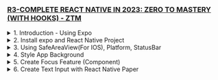 ### [R3-COMPLETE REACT NATIVE IN 2023: ZERO TO MASTERY (WITH HOOKS) - ZTM](/courses/R3.md)

<details>
  <summary>1. Introduction - Using Expo </summary>

# Using Expo

https://snack.expo.dev/

![](https://github.com/omeatai/My-Tutorials/assets/32337103/fbb5bbfb-7e94-465b-bc45-f3ffdada2f5c)

```js
import React from "react";
import { Text, View } from "react-native";

const YourApp = () => {
  return (
    <View
      style={{
        flex: 1,
        justifyContent: "center",
        alignItems: "center",
      }}
    >
      <Text>Helloooooo 🎉</Text>
    </View>
  );
};

export default YourApp;
```

![](https://github.com/omeatai/My-Tutorials/assets/32337103/c2011efe-a102-4cf7-aedb-1191bd097af9)

```js
import { Text, View, StyleSheet } from "react-native";
import Constants from "expo-constants";

// You can import from local files
import AssetExample from "./components/AssetExample";

// or any pure javascript modules available in npm
import { Card } from "react-native-paper";

export default function App() {
  const name = "Ifeanyi";
  return (
    <View style={styles.container}>
      <Text style={styles.paragraph}>
        {2 ** 4}Hello, my name is {name}
      </Text>
      <Card>
        <AssetExample />
      </Card>
    </View>
  );
}

const styles = StyleSheet.create({
  container: {
    flex: 1,
    justifyContent: "center",
    paddingTop: Constants.statusBarHeight,
    backgroundColor: "#ecf0f1",
    padding: 8,
  },
  paragraph: {
    margin: 24,
    fontSize: 18,
    fontWeight: "bold",
    textAlign: "center",
  },
});
```

</details>

<details>
  <summary>2. Install expo and React Native Project </summary>

![](https://github.com/omeatai/My-Tutorials/assets/32337103/03c2960a-55a5-4d57-bf39-3653173cd91a)
![](https://github.com/omeatai/My-Tutorials/assets/32337103/d2002d17-d70d-4028-811a-673420f29911)

# Install expo globally

```jsbs
npm install -g expo-cli
```

# Install React Native Project

```jsbs
npx create-expo-app FocusTime
cd FocusTime
npx expo start

yarn create expo-app FocusTime
cd FocusTime
yarn expo start
```

### react-native/FocusTime/package.json:

```js
{
  "name": "focustime",
  "version": "1.0.0",
  "main": "node_modules/expo/AppEntry.js",
  "scripts": {
    "start": "expo start",
    "android": "expo start --android",
    "ios": "expo start --ios",
    "web": "expo start --web"
  },
  "dependencies": {
    "expo": "~48.0.18",
    "expo-status-bar": "~1.4.4",
    "react": "18.2.0",
    "react-native": "0.71.8"
  },
  "devDependencies": {
    "@babel/core": "^7.20.0"
  },
  "private": true
}
```

### react-native/FocusTime/App.js:

```js
import { StatusBar } from "expo-status-bar";
import { StyleSheet, Text, View } from "react-native";

export default function App() {
  return (
    <View style={styles.container}>
      <Text style={styles.text}>Hello World! Welcome to Android!</Text>
      <StatusBar style="auto" />
    </View>
  );
}

const styles = StyleSheet.create({
  container: {
    flex: 1,
    backgroundColor: "#fff",
    alignItems: "center",
    justifyContent: "center",
  },
  text: {
    fontSize: 42,
    textAlign: "center",
    fontWeight: "700",
  },
});
```

</details>

<details>
  <summary>3. Using SafeAreaView(For IOS), Platform, StatusBar </summary>

# Using SafeAreaView(For IOS), Platform, StatusBar

![](https://github.com/omeatai/My-Tutorials/assets/32337103/81e7fda3-e6fd-43e1-b244-35e2fba8549b)
![](https://github.com/omeatai/My-Tutorials/assets/32337103/93acb5d1-8e2f-48b1-ae8f-cabaf81faeec)

### react-native/FocusTime/App.js:

```js
import {
  StyleSheet,
  Text,
  View,
  SafeAreaView,
  Platform,
  StatusBar,
} from "react-native";

export default function App() {
  return (
    <SafeAreaView style={styles.container}>
      <Text>Hello World! Welcome to Android!</Text>
    </SafeAreaView>
  );
}

const styles = StyleSheet.create({
  container: {
    flex: 1,
    paddingTop: Platform.OS === "android" ? StatusBar.currentHeight + 5 : 0,
    // paddingTop: Platform.OS === "android" ? 20 : 0,
  },
});
```

</details>

<details>
  <summary>4. Style App Background </summary>

# Style App Background

![](https://github.com/omeatai/My-Tutorials/assets/32337103/df9e932c-c4d4-46d9-9d7d-0da4e62802ec)
![](https://github.com/omeatai/My-Tutorials/assets/32337103/5c86283c-775d-4d40-a075-b8e3e372d435)

### react-native/FocusTime/App.js:

```js
import {
  StyleSheet,
  Text,
  View,
  SafeAreaView,
  Platform,
  StatusBar,
} from "react-native";

import styles from "./App.styles";

export default function App() {
  return (
    <SafeAreaView style={styles.container}>
      <Text style={styles.text}>Hello World! Welcome to Android!</Text>
    </SafeAreaView>
  );
}
```

### react-native/FocusTime/App.styles.js:

```js
import { StyleSheet, Platform, StatusBar } from "react-native";
import colors from "./src/utils/colors";

const styles = StyleSheet.create({
  container: {
    flex: 1,
    paddingTop: Platform.OS === "android" ? StatusBar.currentHeight + 5 : 0,
    backgroundColor: colors.darkPurple,
  },
  text: {
    color: colors.white,
  },
});

export default styles;
```

### react-native/FocusTime/src/utils/colors.js:

```js
const colors = {
  dodgerBlue: "#1e90ff",
  crimson: "#dc143c",
  darkPurple: "#4d004d",
  white: "#fff",
  black: "#000",
  primary: "#1e90ff",
  secondary: "#000",
};

export default colors;
```

</details>

<details>
  <summary>5. Create Focus Feature (Component) </summary>

# Create Focus Feature (Component)

![](https://github.com/omeatai/My-Tutorials/assets/32337103/3e959daa-ab07-4ad7-adcf-adb358ad7b45)
![](https://github.com/omeatai/My-Tutorials/assets/32337103/87b8d21d-eceb-4d82-9f9b-c31d641c83fe)


### react-native/FocusTime/App.js:

```js
import {
  StyleSheet,
  Text,
  View,
  SafeAreaView,
  Platform,
  StatusBar,
} from "react-native";

import Focus from "./src/features/Focus";

import styles from "./App.styles";

export default function App() {
  return (
    <SafeAreaView style={styles.container}>
      <Text style={styles.text}>FocusTime App</Text>
      <Focus />
    </SafeAreaView>
  );
}
```

### react-native/FocusTime/App.styles.js:

```js
import { StyleSheet, Platform, StatusBar } from "react-native";
import colors from "./src/utils/colors";

const styles = StyleSheet.create({
  container: {
    flex: 1,
    paddingTop: Platform.OS === "android" ? StatusBar.currentHeight + 5 : 0,
    backgroundColor: colors.black,
  },
  text: {
    color: colors.white900,
    paddingBottom: 20,
    paddingLeft: 20,
    fontWeight: 900,
  },
});

export default styles;
```

### react-native/FocusTime/src/features/Focus.jsx:

```js
import React from "react";
import { StyleSheet, Text, View, Platform } from "react-native";
import colors from "../utils/colors";

const Focus = () => {
  return (
    <View style={styles.container}>
      <Text style={styles.text}>Focus Component</Text>
    </View>
  );
};

const styles = StyleSheet.create({
  container: {
    flex: 1,
    backgroundColor: colors.black500,
  },
  text: {
    color: colors.black100,
  },
});

export default Focus;
```

### react-native/FocusTime/src/utils/colors.js:

```js
const colors = {
  dodgerBlue: "#1e90ff",
  crimson: "#dc143c",
  purple: "#800080",
  darkPurple: "#4d004d",
  white: "#fff",
  white900: "#858585",
  black: "#000",
  black500: "#292929",
  black200: "#5c5c5c",
  black100: "#7a7a7a",
  primary: "#1e90ff",
  secondary: "#000",
};

export default colors;
```

</details>

<details>
  <summary>6. Create Text Input with React Native Paper </summary>

# Install React Native Paper

```jsbs
npm install react-native-paper react-native-safe-area-context

npm install react-native-paper
npm install react-native-safe-area-context

npx pod-install
npm install react-native-vector-icons
```

### react-native/FocusTime/App.js:

```js
import {
  StyleSheet,
  Text,
  View,
  SafeAreaView,
  Platform,
  StatusBar,
} from "react-native";

import Focus from "./src/features/Focus";

import styles from "./App.styles";

export default function App() {
  return (
    <SafeAreaView style={styles.container}>
      <Text style={styles.text}>FocusTime App</Text>
      <Focus />
    </SafeAreaView>
  );
}
```

### react-native/FocusTime/App.styles.js:

```js
import { StyleSheet, Platform, StatusBar } from "react-native";
import colors from "./src/utils/colors";

const styles = StyleSheet.create({
  container: {
    flex: 1,
    paddingTop: Platform.OS === "android" ? StatusBar.currentHeight + 5 : 0,
    backgroundColor: colors.black,
  },
  text: {
    color: colors.white900,
    paddingBottom: 20,
    paddingLeft: 20,
    fontWeight: 900,
  },
});

export default styles;
```

### react-native/FocusTime/src/features/Focus.js:

```js
import React from "react";
import { StyleSheet, Text, View, Platform } from "react-native";
import { TextInput } from "react-native-paper";
import colors from "../utils/colors";

const Focus = () => {
  return (
    <View style={styles.container}>
      <View style={styles.inputContainer}>
        <TextInput
          label={"What task would you like to do?"}
          style={styles.text}
        />
      </View>
    </View>
  );
};

const styles = StyleSheet.create({
  container: {
    flex: 1,
    backgroundColor: colors.black500,
  },
  inputContainer: {
    flex: 0.5,
    padding: 20,
    justifyContent: "top",
  },
  text: {
    color: colors.black100,
    borderBottomLeftRadius: 10,
    borderBottomRightRadius: 10,
    borderTopLeftRadius: 10,
    borderTopRightRadius: 10,
    overflow: "hidden",
  },
});

export default Focus;
```

### react-native/FocusTime/src/utils/colors.js:

```js
const colors = {
  dodgerBlue: "#1e90ff",
  crimson: "#dc143c",
  purple: "#800080",
  darkPurple: "#4d004d",
  white: "#fff",
  white900: "#858585",
  black: "#000",
  black500: "#292929",
  black200: "#5c5c5c",
  black100: "#7a7a7a",
  primary: "#1e90ff",
  secondary: "#000",
};

export default colors;
```

```js

```

```js

```

```js

```

```js

```

```js

```

```js

```

```js

```

```js

```

```js

```

```js

```

```js

```

```js

```

```js

```

```js

```

```js

```

```js

```

```js

```

```js

```

```js

```

```js

```

```js

```

```js

```

```js

```

```js

```

```js

```

```js

```

```js

```

```js

```

```js

```

```js

```

```js

```

```js

```

```js

```

```js

```

```js

```

```js

```

```js

```

```js

```

```js

```

```js

```

```js

```

```js

```

```js

```

```js

```

```js

```

```js

```

```js

```

```js

```

```js

```

```js

```

```js

```

```js

```

```js

```

```js

```

```js

```

```js

```

```js

```

```js

```

```js

```

```js

```

```js

```

```js

```

```js

```

```js

```

```js

```

```js

```

</details>
